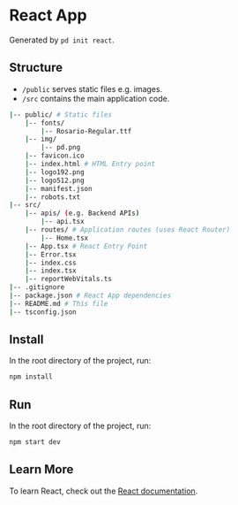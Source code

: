 # React App

Generated by `pd init react`.

## Structure

- `/public` serves static files e.g. images.
- `/src` contains the main application code.

```bash
|-- public/ # Static files
    |-- fonts/
        |-- Rosario-Regular.ttf
    |-- img/
        |-- pd.png
    |-- favicon.ico
    |-- index.html # HTML Entry point
    |-- logo192.png
    |-- logo512.png
    |-- manifest.json
    |-- robots.txt
|-- src/
    |-- apis/ (e.g. Backend APIs)
        |-- api.tsx
    |-- routes/ # Application routes (uses React Router)
        |-- Home.tsx
    |-- App.tsx # React Entry Point
    |-- Error.tsx
    |-- index.css
    |-- index.tsx
    |-- reportWebVitals.ts
|-- .gitignore
|-- package.json # React App dependencies
|-- README.md # This file
|-- tsconfig.json
```

## Install

In the root directory of the project, run:

```bash
npm install
```

## Run

In the root directory of the project, run:

```bash
npm start dev
```

## Learn More

To learn React, check out the [React documentation](https://reactjs.org/).
